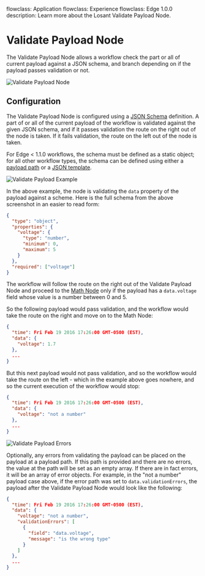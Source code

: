 flowclass: Application
flowclass: Experience
flowclass: Edge 1.0.0
description: Learn more about the Losant Validate Payload Node.

# Validate Payload Node

The Validate Payload Node allows a workflow check the part or all of current payload against a JSON schema, and branch depending on if the payload passes validation or not.

![Validate Payload Node](/images/workflows/logic/validate-payload-node.png "Validate Payload Node")

## Configuration

The Validate Payload Node is configured using a [JSON Schema](http://spacetelescope.github.io/understanding-json-schema/index.html) definition. A part of or all of the current payload of the workflow is validated against the given JSON schema, and if it passes validation the route on the right out of the node is taken. If it fails validation, the route on the left out of the node is taken.

For <span class="flowclass-tag Edge inline">Edge < 1.1.0</span> workflows, the schema must be defined as a static object; for all other workflow types, the schema can be defined using either a [payload path](/workflows/accessing-payload-data/) or a [JSON template](/workflows/accessing-payload-data/#json-templates).

![Validate Payload Example](/images/workflows/logic/validate-payload-example.png "Validate Payload Example")

In the above example, the node is validating the `data` property of the payload against a scheme. Here is the full schema from the above screenshot in an easier to read form:

```json
{
  "type": "object",
  "properties": {
    "voltage": {
      "type": "number",
      "minimum": 0,
      "maximum": 5
    }
  },
  "required": ["voltage"]
}
```

The workflow will follow the route on the right out of the Validate Payload Node and proceed to the [Math Node](/workflows/logic/math/) only if the payload has a `data.voltage` field whose value is a number between 0 and 5.

So the following payload would pass validation, and the workflow would take the route on the right and move on to the Math Node:

```json
{
  "time": Fri Feb 19 2016 17:26:00 GMT-0500 (EST),
  "data": {
    "voltage": 1.7
  },
  ...
}
```

But this next payload would not pass validation, and so the workflow would take the route on the left - which in the example above goes nowhere, and so the current execution of the workflow would stop:

```json
{
  "time": Fri Feb 19 2016 17:26:00 GMT-0500 (EST),
  "data": {
    "voltage": "not a number"
  },
  ...
}
```

![Validate Payload Errors](/images/workflows/logic/validate-payload-error.png "Validate Payload Errors")

Optionally, any errors from validating the payload can be placed on the payload at a payload path. If this path is provided and there are no errors, the value at the path will be set as an empty array. If there are in fact errors, it will be an array of error objects. For example, in the "not a number" payload case above, if the error path was set to `data.validationErrors`, the payload after the Validate Payload Node would look like the following:

```json
{
  "time": Fri Feb 19 2016 17:26:00 GMT-0500 (EST),
  "data": {
    "voltage": "not a number",
    "validationErrors": [
      {
        "field": "data.voltage",
        "message": "is the wrong type"
      }
    ]
  },
  ...
}
```
